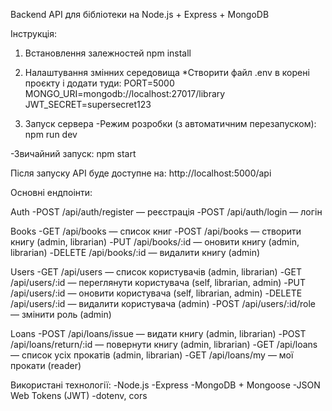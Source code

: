 Backend API для бібліотеки на Node.js + Express + MongoDB

Інструкція:

1. Встановлення залежностей
npm install

2. Налаштування змінних середовища
*Створити файл .env в корені проєкту і додати туди:
PORT=5000
MONGO_URI=mongodb://localhost:27017/library
JWT_SECRET=supersecret123

3. Запуск сервера
-Режим розробки (з автоматичним перезапуском):
npm run dev

-Звичайний запуск:
npm start

Після запуску API буде доступне на:
http://localhost:5000/api

Основні ендпоінти:

Auth
-POST /api/auth/register — реєстрація
-POST /api/auth/login — логін

Books
-GET /api/books — список книг
-POST /api/books — створити книгу (admin, librarian)
-PUT /api/books/:id — оновити книгу (admin, librarian)
-DELETE /api/books/:id — видалити книгу (admin)

Users
-GET /api/users — список користувачів (admin, librarian)
-GET /api/users/:id — переглянути користувача (self, librarian, admin)
-PUT /api/users/:id — оновити користувача (self, librarian, admin)
-DELETE /api/users/:id — видалити користувача (admin)
-POST /api/users/:id/role — змінити роль (admin)

Loans
-POST /api/loans/issue — видати книгу (admin, librarian)
-POST /api/loans/return/:id — повернути книгу (admin, librarian)
-GET /api/loans — список усіх прокатів (admin, librarian)
-GET /api/loans/my — мої прокати (reader)

Використані технології:
-Node.js
-Express
-MongoDB + Mongoose
-JSON Web Tokens (JWT)
-dotenv, cors
